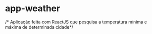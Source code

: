 # app-weather

/* Aplicação feita com ReactJS que pesquisa a temperatura mínima e máxima de determinada cidade*/
